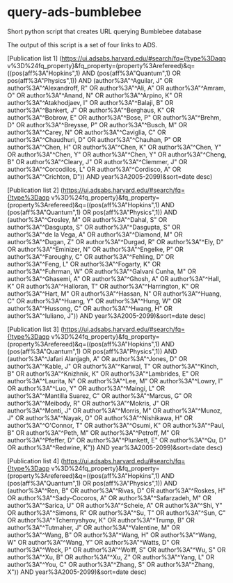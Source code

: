 # query-ads-bumblebee
Short python script that creates URL querying Bumblebee database

The output of this script is a set of four links to ADS.

[Publication list 1]
(https://ui.adsabs.harvard.edu/#search/fq={!type%3Daqp v%3D%24fq_property}&fq_property=(property%3Arefereed)&q=((pos(aff%3A"Hopkins",1) AND (pos(aff%3A"Quantum",1) OR pos(aff%3A"Physics",1)) AND (author%3A"^Aguilar, J" OR author%3A"^Alexandroff, R" OR author%3A"^Ali, A" OR author%3A"^Amram, O" OR author%3A"^Anand, N" OR author%3A"^Arpino, K" OR author%3A"^Atakhodjaev, I" OR author%3A"^Balaji, B" OR author%3A"^Bankert, J" OR author%3A"^Berghaus, K" OR author%3A"^Bobrow, E" OR author%3A"^Bose, P" OR author%3A"^Brehm, D" OR author%3A"^Breysse, P" OR author%3A"^Busch, M" OR author%3A"^Carey, N" OR author%3A"^Caviglia, C" OR author%3A"^Chaudhuri, D" OR author%3A"^Chauhan, P" OR author%3A"^Chen, H" OR author%3A"^Chen, K" OR author%3A"^Chen, Y" OR author%3A"^Chen, Y" OR author%3A"^Chen, Y" OR author%3A"^Cheng, B" OR author%3A"^Cleary, J" OR author%3A"^Clemmer, J" OR author%3A"^Corcodilos, L" OR author%3A"^Cordisco, A" OR author%3A"^Crichton, D")) AND year%3A2005-2099)&sort=date desc)

[Publication list 2]
(https://ui.adsabs.harvard.edu/#search/fq={!type%3Daqp v%3D%24fq_property}&fq_property=(property%3Arefereed)&q=((pos(aff%3A"Hopkins",1) AND (pos(aff%3A"Quantum",1) OR pos(aff%3A"Physics",1)) AND (author%3A"^Crosley, M" OR author%3A"^Dahal, S" OR author%3A"^Dasgupta, S" OR author%3A"^Dasgupta, S" OR author%3A"^de la Vega, A" OR author%3A"^Diamond, M" OR author%3A"^Dugan, Z" OR author%3A"^Durgad, R" OR author%3A"^Ely, D" OR author%3A"^Eminizer, N" OR author%3A"^Engelke, P" OR author%3A"^Faroughy, C" OR author%3A"^Fehling, D" OR author%3A"^Feng, L" OR author%3A"^Fogarty, K" OR author%3A"^Fuhrman, W" OR author%3A"^Galvani Cunha, M" OR author%3A"^Ghasemi, A" OR author%3A"^Ghosh, A" OR author%3A"^Hall, K" OR author%3A"^Halloran, T" OR author%3A"^Harrington, K" OR author%3A"^Hart, M" OR author%3A"^Hassan, N" OR author%3A"^Huang, C" OR author%3A"^Huang, Y" OR author%3A"^Hung, W" OR author%3A"^Hussong, C" OR author%3A"^Hwang, H" OR author%3A"^Iuliano, J")) AND year%3A2005-2099)&sort=date desc)

[Publication list 3]
(https://ui.adsabs.harvard.edu/#search/fq={!type%3Daqp v%3D%24fq_property}&fq_property=(property%3Arefereed)&q=((pos(aff%3A"Hopkins",1) AND (pos(aff%3A"Quantum",1) OR pos(aff%3A"Physics",1)) AND (author%3A"^Jafari Alanjagh, A" OR author%3A"^Jones, D" OR author%3A"^Kable, J" OR author%3A"^Karwal, T" OR author%3A"^Kinch, B" OR author%3A"^Knizhnik, K" OR author%3A"^Lambrides, E" OR author%3A"^Laurita, N" OR author%3A"^Lee, M" OR author%3A"^Lowry, I" OR author%3A"^Luo, Y" OR author%3A"^Maingi, L" OR author%3A"^Mantilla Suarez, C" OR author%3A"^Marcus, G" OR author%3A"^Meibody, R" OR author%3A"^Mokris, J" OR author%3A"^Monti, J" OR author%3A"^Morris, M" OR author%3A"^Munoz, J" OR author%3A"^Nayak, O" OR author%3A"^Nishikawa, H" OR author%3A"^O\'Connor, T" OR author%3A"^Osumi, K" OR author%3A"^Paul, B" OR author%3A"^Peth, M" OR author%3A"^Petroff, M" OR author%3A"^Pfeffer, D" OR author%3A"^Plunkett, E" OR author%3A"^Qu, D" OR author%3A"^Redwine, K")) AND year%3A2005-2099)&sort=date desc)

[Publication list 4]
(https://ui.adsabs.harvard.edu/#search/fq={!type%3Daqp v%3D%24fq_property}&fq_property=(property%3Arefereed)&q=((pos(aff%3A"Hopkins",1) AND (pos(aff%3A"Quantum",1) OR pos(aff%3A"Physics",1)) AND (author%3A"^Ren, B" OR author%3A"^Rivas, D" OR author%3A"^Roskes, H" OR author%3A"^Sady-Cocoros, A" OR author%3A"^Safarzadeh, M" OR author%3A"^Sarica, U" OR author%3A"^Scheie, A" OR author%3A"^Shi, Y" OR author%3A"^Simons, R" OR author%3A"^Su, T" OR author%3A"^Sun, C" OR author%3A"^Tchernyshyov, K" OR author%3A"^Trump, B" OR author%3A"^Tutmaher, J" OR author%3A"^Valentine, M" OR author%3A"^Wang, B" OR author%3A"^Wang, H" OR author%3A"^Wang, W" OR author%3A"^Wang, Y" OR author%3A"^Watts, D" OR author%3A"^Weck, P" OR author%3A"^Wolff, S" OR author%3A"^Wu, S" OR author%3A"^Xu, B" OR author%3A"^Xu, Z" OR author%3A"^Yang, L" OR author%3A"^You, C" OR author%3A"^Zhang, S" OR author%3A"^Zhang, X")) AND year%3A2005-2099)&sort=date desc)
